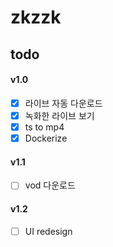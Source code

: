 # zkzzk

## todo

#### v1.0
- [X] 라이브 자동 다운로드
- [X] 녹화한 라이브 보기
- [X] ts to mp4
- [X] Dockerize

#### v1.1
- [ ] vod 다운로드
#### v1.2
- [ ] UI redesign